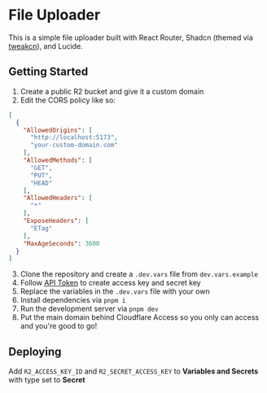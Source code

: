 # File Uploader

This is a simple file uploader built with React Router, Shadcn (themed via [tweakcn](https://tweakcn.com/)), and Lucide.

## Getting Started

1. Create a public R2 bucket and give it a custom domain
2. Edit the CORS policy like so:
```json
[
  {
    "AllowedOrigins": [
      "http://localhost:5173",
      "your-custom-domain.com"
    ],
    "AllowedMethods": [
      "GET",
      "PUT",
      "HEAD"
    ],
    "AllowedHeaders": [
      "*"
    ],
    "ExposeHeaders": [
      "ETag"
    ],
    "MaxAgeSeconds": 3600
  }
]
```
3. Clone the repository and create a `.dev.vars` file from `dev.vars.example`
4. Follow [API Token](https://developers.cloudflare.com/r2/api/tokens/) to create access key and secret key
5. Replace the variables in the `.dev.vars` file with your own
6. Install dependencies via `pnpm i`
7. Run the development server via `pnpm dev`
8. Put the main domain behind Cloudflare Access so you only can access and you're good to go!

## Deploying

Add `R2_ACCESS_KEY_ID` and `R2_SECRET_ACCESS_KEY` to **Variables and Secrets** with type set to **Secret**